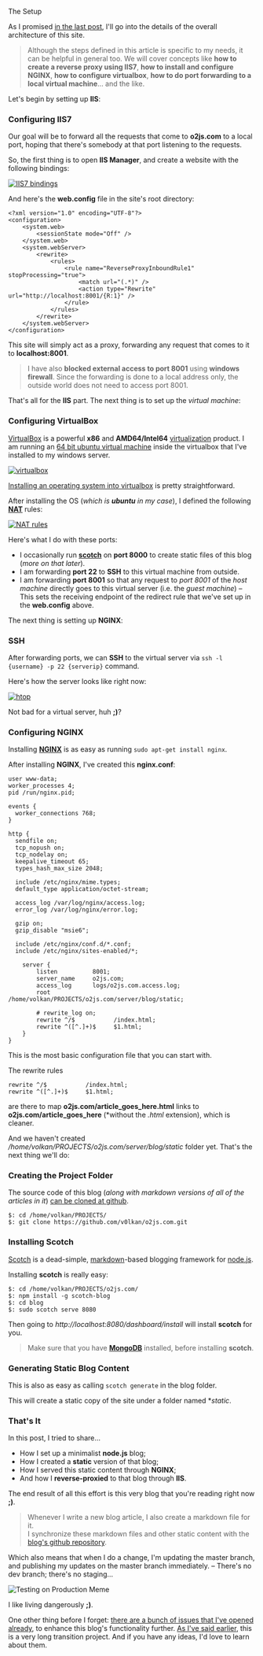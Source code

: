 The Setup



As I promised [in the last post][newblog], I'll go into the details of the overall architecture of this site.

> Although the steps defined in this article is specific to my needs, it can be helpful in general too. We will cover concepts like **how to create a reverse proxy using IIS7**, **how to install and configure NGINX**, **how to configure virtualbox**, **how to do port forwarding to a local virtual machine**… and the like.

Let's begin by setting up **IIS**:

[newblog]: http://o2js.com/hello-node-js-blogging-world

### Configuring IIS7

Our goal will be to forward all the requests that come to **o2js.com** to a local port, hoping that there's somebody at that port listening to the requests.

So, the first thing is to open **IIS Manager**, and create a website with the following bindings:

[![IIS7 bindings][bindings]][bindingslarge]

And here's the **web.config** file in the site's root directory:

    <?xml version="1.0" encoding="UTF-8"?>
    <configuration>
        <system.web>
            <sessionState mode="Off" />
        </system.web>
        <system.webServer>
            <rewrite>
                <rules>
                    <rule name="ReverseProxyInboundRule1" stopProcessing="true">
                        <match url="(.*)" />
                        <action type="Rewrite" url="http://localhost:8001/{R:1}" />
                    </rule>
                </rules>
            </rewrite>
        </system.webServer>
    </configuration>


This site will simply act as a proxy, forwarding any request that comes to it to **localhost:8001**.

> I have also **blocked external access to port 8001** using **windows firewall**. Since the forwarding is done to a local address only, the outside world does not need to access port 8001.

That's all for the **IIS** part. The next thing is to set up the *virtual machine*:

[bindings]:       http://o2js.com/assets/bindings.png
[bindingslarge]:  http://o2js.com/assets/bindings_large.png

### Configuring VirtualBox

[VirtualBox][virtualbox] is a powerful **x86** and **AMD64/Intel64** [virtualization][virt] product. I am running an [64 bit ubuntu virtual machine][ubuntu] inside the virtualbox that I've installed to my windows server.

[![virtualbox][virtualbox-screen]][virtualbox-large]

[Installing an operating system into virtualbox][howtoinstall] is pretty straightforward.

After installing the OS (*which is **ubuntu** in my case*), I defined the following **[NAT][nat-define]** rules:

[![NAT rules][nat]][nat-large]

Here's what I do with these ports:

* I occasionally run **[scotch][scotch]** on **port 8000** to create static files of this blog (*more on that later*).
* I am forwarding **port 22** to **SSH** to this virtual machine from outside.
* I am forwarding **port 8001** so that any request to *port 8001* of the *host machine* directly goes to this virtual server (i.e. the *guest machine*) – This sets the receiving endpoint of the redirect rule that we've set up in the **web.config** above.

The next thing is setting up **NGINX**:


[virtualbox]:        https://www.virtualbox.org/
[virt]:              http://en.wikipedia.org/wiki/Virtualization
[ubuntu]:            http://www.ubuntu.com/desktop
[virtualbox-screen]: http://o2js.com/assets/virtualbox.png
[virtualbox-large]:  http://o2js.com/assets/virtualbox_large.png
[howtoinstall]:      http://www.wikihow.com/Install-Ubuntu-on-VirtualBox
[nat]:               http://o2js.com/assets/nat.png
[nat-large]:         http://o2js.com/assets/nat_large.png
[nat-define]:        https://en.wikipedia.org/wiki/Network_address_translation
[scotch]:            https://github.com/techwraith/scotch

### SSH

After forwarding ports, we can **SSH** to the virtual server via `ssh -l {username} -p 22 {serverip}` command.

Here's how the server looks like right now:

[![htop][server]][server-large]

Not bad for a virtual server, huh **;)**?

### Configuring NGINX

Installing **[NGINX][nginx]** is as easy as running `sudo apt-get install nginx`.

After installing **NGINX**, I've created this **nginx.conf**:

    user www-data;
    worker_processes 4;
    pid /run/nginx.pid;
    
    events {
      worker_connections 768;
    }
    
    http {
      sendfile on;
      tcp_nopush on;
      tcp_nodelay on;
      keepalive_timeout 65;
      types_hash_max_size 2048;
    
      include /etc/nginx/mime.types;
      default_type application/octet-stream;

      access_log /var/log/nginx/access.log;
      error_log /var/log/nginx/error.log;

      gzip on;
      gzip_disable "msie6";
    
      include /etc/nginx/conf.d/*.conf;
      include /etc/nginx/sites-enabled/*;
    
        server {
            listen          8001;
            server_name     o2js.com;
            access_log      logs/o2js.com.access.log;
            root            /home/volkan/PROJECTS/o2js.com/server/blog/static;
    
            # rewrite_log on;
            rewrite ^/$           /index.html;
            rewrite ^([^.]+)$     $1.html;
        }
    }

This is the most basic configuration file that you can start with.

The rewrite rules

    rewrite ^/$           /index.html;
    rewrite ^([^.]+)$     $1.html;

are there to map **o2js.com/article_goes_here.html** links to **o2js.com/article_goes_here** (*without the *.html* extension), which is cleaner.

And we haven't created */home/volkan/PROJECTS/o2js.com/server/blog/static* folder yet. That's the next thing we'll do:

[server]:       http://o2js.com/assets/server.png
[server-large]: http://o2js.com/assets/server_large.png
[nginx]:        http://nginx.org

### Creating the Project Folder

The source code of this blog (*along with markdown versions of all of the articles in it*) [can be cloned at github][o2bloggit].

    $: cd /home/volkan/PROJECTS/
    $: git clone https://github.com/v0lkan/o2js.com.git

### Installing Scotch

[Scotch][scotch] is a dead-simple, [markdown][markdown]-based blogging framework for [node.js][nodejs].

Installing **scotch** is really easy:

    $: cd /home/volkan/PROJECTS/o2js.com/
    $: npm install -g scotch-blog
    $: cd blog
    $: sudo scotch serve 8080

Then going to *http://localhost:8080/dashboard/install* will install **scotch** for you.

> Make sure that you have **[MongoDB][mongo]** installed, before installing **scotch**.

[o2bloggit]: https://github.com/v0lkan/o2js.com
[markdown]:  http://daringfireball.net/projects/markdown/
[nodejs]:    http://nodejs.org/
[mongo]:     http://www.mongodb.org/

### Generating Static Blog Content

This is also as easy as calling `scotch generate` in the blog folder.

This will create a static copy of the site under a folder named **static*.

### That's It

In this post, I tried to share…

* How I set up a minimalist **node.js** blog;
* How I created a **static** version of that blog;
* How I served this static content through **NGINX**;
* And how I **reverse-proxied** to that blog through **IIS**.

The end result of all this effort is this very blog that you're reading right now **;)**.

> Whenever I write a new blog article, I also create a markdown file for it.<br>
> I synchronize these markdown files and other static content with the [blog's github repository][o2jscomgit].

Which also means that when I do a change, I'm updating the master branch, and publishing my updates on the master branch immediately.
– There's no dev branch; there's no staging…

![Testing on Production Meme][prod]

I like living dangerously **;)**.

One other thing before I forget: [there are a bunch of issues that I've opened already][issues], to enhance this blog's functionality further. [As I've said earlier][earlier], this is a very long transition project. And if you have any ideas, I'd love to learn about them.

[o2jscomgit]: https://github.com/v0lkan/o2js.com
[prod]:       http://o2js.com/assets/prod.png
[earlier]:    http://o2js.com/hello-node-js-blogging-world
[issues]:     https://github.com/v0lkan/o2js.com/issues
